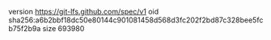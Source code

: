 version https://git-lfs.github.com/spec/v1
oid sha256:a6b2bbf18dc50e80144c901081458d568d3fc202f2bd87c328bee5fcb75f2b9a
size 693980
